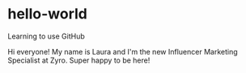 # hello-world
Learning to use GitHub

Hi everyone! 
My name is Laura and I'm the new Influencer Marketing Specialist at Zyro. Super happy to be here!
